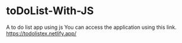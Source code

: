 # toDoList-With-JS
A to do list app using js
You can access the application using this link.
https://todolistex.netlify.app/
